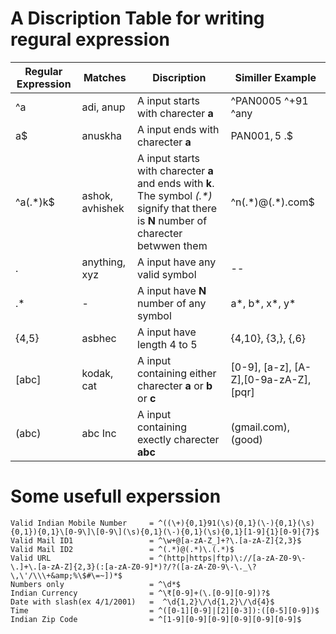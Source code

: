 A Discription Table for writing regural expression
==================================================

|Regular Expression  	|Matches  	|Discription  	|Similler Example  	|
|---	|---	|---	|---	|
|^a  	|adi, anup  	|A input starts with charecter **a**  	| ^PAN0005 ^+91 ^any	|
|a$  	|anuskha  	|A input ends with charecter **a**  	|PAN001$, 5$ \.$  	|
|^a(.\*)k$  	|ashok, avhishek  	|A input starts with charecter **a** and ends with **k**. The symbol *(.\*)* signify that there is **N** number of charecter betwwen them  	| ^n(.\*)@(.\*).com$  	|
|.  	|anything, xyz  	|A input have any valid symbol  	| --	|
|.*  	|-  	|A input have **N** number of any symbol  	| a*, b*, x*, y*	|
|{4,5}  	|asbhec  	|A input have length 4 to 5  	| {4,10}, {3,}, {,6}	|
|\[abc\]  	|kodak, cat  	|A input containing either charecter **a** or **b** or **c**  	| [0-9], [a-z], [A-Z],[0-9a-zA-Z],[pqr]	|
|(abc)  	|abc Inc  	|A input containing exectly charecter **abc**  	| (gmail.com), (good)	|


# Some usefull experssion
```jsvascript
Valid Indian Mobile Number     = ^((\+){0,1}91(\s){0,1}(\-){0,1}(\s){0,1}){0,1}\[0-9\]\[0-9\](\s){0,1}(\-){0,1}(\s){0,1}[1-9]{1}[0-9]{7}$
Valid Mail ID1                 = ^\w+@[a-zA-Z_]+?\.[a-zA-Z]{2,3}$
Valid Mail ID2                 = ^(.*)@(.*)\.(.*)$
Valid URL                      = ^(http|https|ftp)\://[a-zA-Z0-9\-\.]+\.[a-zA-Z]{2,3}(:[a-zA-Z0-9]*)?/?([a-zA-Z0-9\-\._\?\,\'/\\\+&amp;%\$#\=~])*$
Numbers only                   = ^\d*$
Indian Currency                = ^\₹[0-9]+(\.[0-9][0-9])?$
Date with slash(ex 4/1/2001)   =  ^\d{1,2}\/\d{1,2}\/\d{4}$
Time                           = ^([0-1][0-9]|[2][0-3]):([0-5][0-9])$   
Indian Zip Code                = ^[1-9][0-9][0-9][0-9][0-9][0-9]$
```
